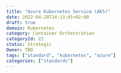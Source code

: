 ```yaml
---
title: "Azure Kubernetes Service (AKS)"
date: 2022-04-20T14:13:01+02:00
draft: true
domain: Kubernetes
category: Container Orchestration
categoryId: 22
status: Strategic
Owner: TBD
tags: ["standard", "kubernetes", "azure"]
categories: ["standards"]
---
```

